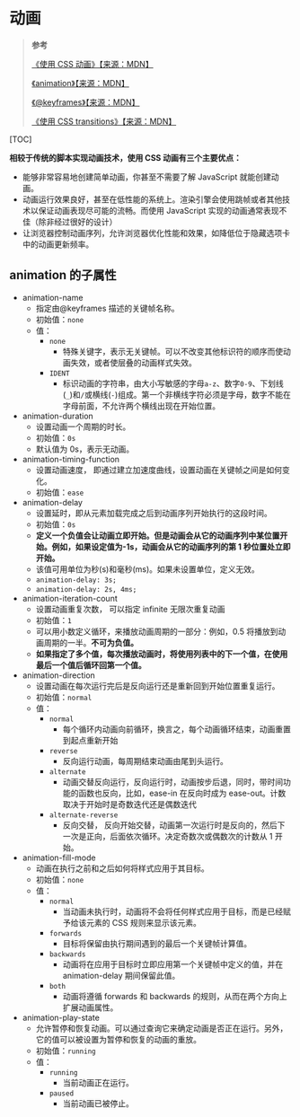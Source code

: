 # 动画

> **参考**
>
> [《使用 CSS 动画》【来源：MDN】](https://developer.mozilla.org/zh-CN/docs/Web/CSS/CSS_Animations/Using_CSS_animations)
>
> [《animation》【来源：MDN】](https://developer.mozilla.org/zh-CN/docs/Web/CSS/animation)
>
> [《@keyframes》【来源：MDN】](https://developer.mozilla.org/zh-CN/docs/Web/CSS/@keyframes)
>
> [《使用 CSS transitions》【来源：MDN】](https://developer.mozilla.org/zh-CN/docs/Web/CSS/CSS_Transitions/Using_CSS_transitions)

[TOC]

**相较于传统的脚本实现动画技术，使用 CSS 动画有三个主要优点：**

- 能够非常容易地创建简单动画，你甚至不需要了解 JavaScript 就能创建动画。
- 动画运行效果良好，甚至在低性能的系统上。渲染引擎会使用跳帧或者其他技术以保证动画表现尽可能的流畅。而使用 JavaScript 实现的动画通常表现不佳（除非经过很好的设计）
- 让浏览器控制动画序列，允许浏览器优化性能和效果，如降低位于隐藏选项卡中的动画更新频率。

## animation 的子属性

- animation-name
  - 指定由@keyframes 描述的关键帧名称。
  - 初始值：`none`
  - 值：
    - `none`
      - 特殊关键字，表示无关键帧。可以不改变其他标识符的顺序而使动画失效，或者使层叠的动画样式失效。
    - `IDENT`
      - 标识动画的字符串，由大小写敏感的字母`a-z`、数字`0-9`、下划线(`_`)和`/`或横线(`-`)组成。第一个非横线字符必须是字母，数字不能在字母前面，不允许两个横线出现在开始位置。
- animation-duration
  - 设置动画一个周期的时长。
  - 初始值：`0s`
  - 默认值为 0s，表示无动画。
- animation-timing-function
  - 设置动画速度， 即通过建立加速度曲线，设置动画在关键帧之间是如何变化。
  - 初始值：`ease`
- animation-delay
  - 设置延时，即从元素加载完成之后到动画序列开始执行的这段时间。
  - 初始值：`0s`
  - **定义一个负值会让动画立即开始。但是动画会从它的动画序列中某位置开始。例如，如果设定值为-1s，动画会从它的动画序列的第 1 秒位置处立即开始。**
  - 该值可用单位为秒(s)和毫秒(ms)。如果未设置单位，定义无效。
  - `animation-delay: 3s;`
  - `animation-delay: 2s, 4ms;`
- animation-iteration-count
  - 设置动画重复次数， 可以指定 infinite 无限次重复动画
  - 初始值：`1`
  - 可以用小数定义循环，来播放动画周期的一部分：例如，0.5 将播放到动画周期的一半。**不可为负值。**
  - **如果指定了多个值，每次播放动画时，将使用列表中的下一个值，在使用最后一个值后循环回第一个值。**
- animation-direction
  - 设置动画在每次运行完后是反向运行还是重新回到开始位置重复运行。
  - 初始值：`normal`
  - 值：
    - `normal`
      - 每个循环内动画向前循环，换言之，每个动画循环结束，动画重置到起点重新开始
    - `reverse`
      - 反向运行动画，每周期结束动画由尾到头运行。
    - `alternate`
      - 动画交替反向运行，反向运行时，动画按步后退，同时，带时间功能的函数也反向，比如，ease-in 在反向时成为 ease-out。计数取决于开始时是奇数迭代还是偶数迭代
    - `alternate-reverse`
      - 反向交替， 反向开始交替，动画第一次运行时是反向的，然后下一次是正向，后面依次循环。决定奇数次或偶数次的计数从 1 开始。
- animation-fill-mode
  - 动画在执行之前和之后如何将样式应用于其目标。
  - 初始值：`none`
  - 值：
    - `normal`
      - 当动画未执行时，动画将不会将任何样式应用于目标，而是已经赋予给该元素的 CSS 规则来显示该元素。
    - `forwards`
      - 目标将保留由执行期间遇到的最后一个关键帧计算值。
    - `backwards`
      - 动画将在应用于目标时立即应用第一个关键帧中定义的值，并在 animation-delay 期间保留此值。
    - `both`
      - 动画将遵循 forwards 和 backwards 的规则，从而在两个方向上扩展动画属性。
- animation-play-state
  - 允许暂停和恢复动画。可以通过查询它来确定动画是否正在运行。另外，它的值可以被设置为暂停和恢复的动画的重放。
  - 初始值：`running`
  - 值：
    - `running`
      - 当前动画正在运行。
    - `paused`
      - 当前动画已被停止。
